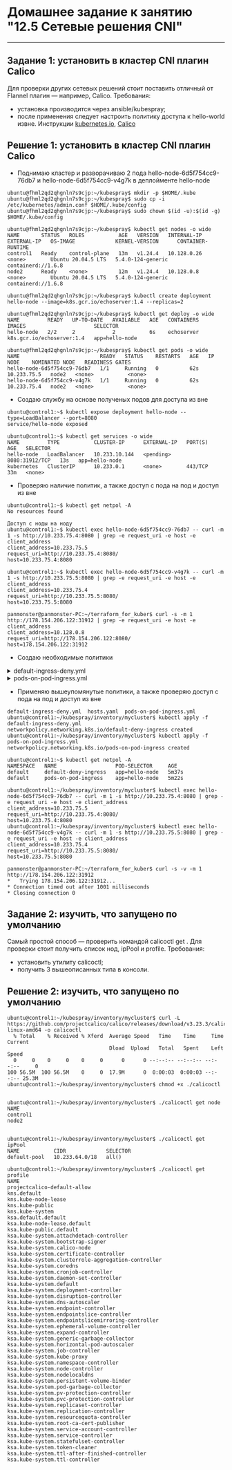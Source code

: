 # Домашнее задание к занятию "12.5 Сетевые решения CNI"

---
## Задание 1: установить в кластер CNI плагин Calico

Для проверки других сетевых решений стоит поставить отличный от Flannel плагин — например, Calico. Требования: 
* установка производится через ansible/kubespray;
* после применения следует настроить политику доступа к hello-world извне. Инструкции [kubernetes.io](https://kubernetes.io/docs/concepts/services-networking/network-policies/), [Calico](https://docs.projectcalico.org/about/about-network-policy)


## Решение 1: установить в кластер CNI плагин Calico

 - Поднимаю кластер и разворачиваю 2 пода hello-node-6d5f754cc9-76db7 и hello-node-6d5f754cc9-v4g7k в деплойменте hello-node

```
ubuntu@fhml2qd2qhgnln7s9cjp:~/kubespray$ mkdir -p $HOME/.kube
ubuntu@fhml2qd2qhgnln7s9cjp:~/kubespray$ sudo cp -i /etc/kubernetes/admin.conf $HOME/.kube/config
ubuntu@fhml2qd2qhgnln7s9cjp:~/kubespray$ sudo chown $(id -u):$(id -g) $HOME/.kube/config

ubuntu@fhml2qd2qhgnln7s9cjp:~/kubespray$ kubectl get nodes -o wide
NAME       STATUS   ROLES           AGE   VERSION   INTERNAL-IP   EXTERNAL-IP   OS-IMAGE             KERNEL-VERSION      CONTAINER-RUNTIME
control1   Ready    control-plane   13m   v1.24.4   10.128.0.26   <none>        Ubuntu 20.04.5 LTS   5.4.0-124-generic   containerd://1.6.8
node2      Ready    <none>          12m   v1.24.4   10.128.0.8    <none>        Ubuntu 20.04.5 LTS   5.4.0-124-generic   containerd://1.6.8

ubuntu@fhml2qd2qhgnln7s9cjp:~/kubespray$ kubectl create deployment hello-node --image=k8s.gcr.io/echoserver:1.4 --replicas=2

ubuntu@fhml2qd2qhgnln7s9cjp:~/kubespray$ kubectl get deploy -o wide
NAME         READY   UP-TO-DATE   AVAILABLE   AGE   CONTAINERS   IMAGES                      SELECTOR
hello-node   2/2     2            2           6s    echoserver   k8s.gcr.io/echoserver:1.4   app=hello-node

ubuntu@fhml2qd2qhgnln7s9cjp:~/kubespray$ kubectl get pods -o wide
NAME                          READY   STATUS    RESTARTS   AGE   IP            NODE    NOMINATED NODE   READINESS GATES
hello-node-6d5f754cc9-76db7   1/1     Running   0          62s   10.233.75.5   node2   <none>           <none>
hello-node-6d5f754cc9-v4g7k   1/1     Running   0          62s   10.233.75.4   node2   <none>           <none>
```

 - Создаю службу на основе полученых подов для доступа из вне
 
```
ubuntu@control1:~$ kubectl expose deployment hello-node --type=LoadBalancer --port=8080
service/hello-node exposed

ubuntu@control1:~$ kubectl get services -o wide
NAME         TYPE           CLUSTER-IP      EXTERNAL-IP   PORT(S)          AGE   SELECTOR
hello-node   LoadBalancer   10.233.10.144   <pending>     8080:31912/TCP   13s   app=hello-node
kubernetes   ClusterIP      10.233.0.1      <none>        443/TCP          33m   <none>
```

 - Проверяю наличие политик, а также доступ с пода на под и доступ из вне

```
ubuntu@control1:~$ kubectl get netpol -A
No resources found

Доступ с ноды на ноду
ubuntu@control1:~$ kubectl exec hello-node-6d5f754cc9-76db7 -- curl -m 1 -s http://10.233.75.4:8080 | grep -e request_uri -e host -e client_address
client_address=10.233.75.5
request_uri=http://10.233.75.4:8080/
host=10.233.75.4:8080

ubuntu@control1:~$ kubectl exec hello-node-6d5f754cc9-v4g7k -- curl -m 1 -s http://10.233.75.5:8080 | grep -e request_uri -e host -e client_address
client_address=10.233.75.4
request_uri=http://10.233.75.5:8080/
host=10.233.75.5:8080

panmonster@panmonster-PC:~/terraform_for_kuber$ curl -s -m 1 http://178.154.206.122:31912 | grep -e request_uri -e host -e client_address
client_address=10.128.0.8
request_uri=http://178.154.206.122:8080/
host=178.154.206.122:31912
```

 - Создаю необходимые политики

<details><summary>default-ingress-deny.yml</summary>

```
---
apiVersion: networking.k8s.io/v1
kind: NetworkPolicy
metadata:
  name: default-deny-ingress
spec:
  podSelector:
    matchLabels:
      app: hello-node
  policyTypes:
  - Ingress
  - Egress
```

</details>

<details><summary>pods-on-pod-ingress.yml</summary>

```
---
kind: NetworkPolicy
apiVersion: networking.k8s.io/v1
metadata:
  name: pods-on-pod-ingress
  namespace: default
spec:
  podSelector:
    matchLabels:
      app: hello-node
  ingress:
  - from:
    - podSelector:
        matchLabels:
          app: hello-node
  egress:
  - to:
    - podSelector:
        matchLabels:
          app: hello-node
```		  
		  
</details>

 - Применяю вышеупомянутые политики, а также проверяю доступ с пода на под и доступ из вне

```
default-ingress-deny.yml  hosts.yaml  pods-on-pod-ingress.yml
ubuntu@control1:~/kubespray/inventory/mycluster$ kubectl apply -f default-ingress-deny.yml
networkpolicy.networking.k8s.io/default-deny-ingress created
ubuntu@control1:~/kubespray/inventory/mycluster$ kubectl apply -f pods-on-pod-ingress.yml
networkpolicy.networking.k8s.io/pods-on-pod-ingress created

ubuntu@control1:~$ kubectl get netpol -A
NAMESPACE   NAME                   POD-SELECTOR     AGE
default     default-deny-ingress   app=hello-node   5m37s
default     pods-on-pod-ingress    app=hello-node   5m22s

ubuntu@control1:~/kubespray/inventory/mycluster$ kubectl exec hello-node-6d5f754cc9-76db7 -- curl -m 1 -s http://10.233.75.4:8080 | grep -e request_uri -e host -e client_address
client_address=10.233.75.5
request_uri=http://10.233.75.4:8080/
host=10.233.75.4:8080
ubuntu@control1:~/kubespray/inventory/mycluster$ kubectl exec hello-node-6d5f754cc9-v4g7k -- curl -m 1 -s http://10.233.75.5:8080 | grep -e request_uri -e host -e client_address
client_address=10.233.75.4
request_uri=http://10.233.75.5:8080/
host=10.233.75.5:8080

panmonster@panmonster-PC:~/terraform_for_kuber$ curl -s -v -m 1 http://178.154.206.122:31912
*   Trying 178.154.206.122:31912...
* Connection timed out after 1001 milliseconds
* Closing connection 0
```

## Задание 2: изучить, что запущено по умолчанию

Самый простой способ — проверить командой calicoctl get <type>. Для проверки стоит получить список нод, ipPool и profile.
Требования: 
* установить утилиту calicoctl;
* получить 3 вышеописанных типа в консоли.

## Решение 2: изучить, что запущено по умолчанию

```
ubuntu@control1:~/kubespray/inventory/mycluster$ curl -L https://github.com/projectcalico/calico/releases/download/v3.23.3/calicoctl-linux-amd64 -o calicoctl
  % Total    % Received % Xferd  Average Speed   Time    Time     Time  Current
                                 Dload  Upload   Total   Spent    Left  Speed
  0     0    0     0    0     0      0      0 --:--:-- --:--:-- --:--:--     0
100 56.5M  100 56.5M    0     0  17.9M      0  0:00:03  0:00:03 --:--:-- 25.3M
ubuntu@control1:~/kubespray/inventory/mycluster$ chmod +x ./calicoctl


ubuntu@control1:~/kubespray/inventory/mycluster$ ./calicoctl get node
NAME
control1
node2


ubuntu@control1:~/kubespray/inventory/mycluster$ ./calicoctl get ipPool
NAME           CIDR             SELECTOR
default-pool   10.233.64.0/18   all()

ubuntu@control1:~/kubespray/inventory/mycluster$ ./calicoctl get profile
NAME
projectcalico-default-allow
kns.default
kns.kube-node-lease
kns.kube-public
kns.kube-system
ksa.default.default
ksa.kube-node-lease.default
ksa.kube-public.default
ksa.kube-system.attachdetach-controller
ksa.kube-system.bootstrap-signer
ksa.kube-system.calico-node
ksa.kube-system.certificate-controller
ksa.kube-system.clusterrole-aggregation-controller
ksa.kube-system.coredns
ksa.kube-system.cronjob-controller
ksa.kube-system.daemon-set-controller
ksa.kube-system.default
ksa.kube-system.deployment-controller
ksa.kube-system.disruption-controller
ksa.kube-system.dns-autoscaler
ksa.kube-system.endpoint-controller
ksa.kube-system.endpointslice-controller
ksa.kube-system.endpointslicemirroring-controller
ksa.kube-system.ephemeral-volume-controller
ksa.kube-system.expand-controller
ksa.kube-system.generic-garbage-collector
ksa.kube-system.horizontal-pod-autoscaler
ksa.kube-system.job-controller
ksa.kube-system.kube-proxy
ksa.kube-system.namespace-controller
ksa.kube-system.node-controller
ksa.kube-system.nodelocaldns
ksa.kube-system.persistent-volume-binder
ksa.kube-system.pod-garbage-collector
ksa.kube-system.pv-protection-controller
ksa.kube-system.pvc-protection-controller
ksa.kube-system.replicaset-controller
ksa.kube-system.replication-controller
ksa.kube-system.resourcequota-controller
ksa.kube-system.root-ca-cert-publisher
ksa.kube-system.service-account-controller
ksa.kube-system.service-controller
ksa.kube-system.statefulset-controller
ksa.kube-system.token-cleaner
ksa.kube-system.ttl-after-finished-controller
ksa.kube-system.ttl-controller
```